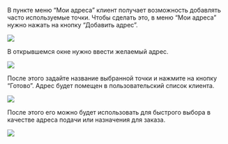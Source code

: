 В пункте меню “Мои адреса” клиент получает возможность добавлять часто используемые точки. Чтобы сделать это, в меню “Мои адреса” нужно нажать на кнопку “Добавить адрес”.

![](https://txcloud.atlassian.net/wiki/download/thumbnails/24969313/6BoKd0_IgFXCt-GU1oyXHR1MLx1uZEC8S4LD9_YKD3g9i8PdmgNiNZHwsuSg1NMchFzN8VaNU9-3lqrIbKXK3RNtic5-NOnBL4mgnRJWG7kU6w_EzU6HPTaU8f4iplO0n5ldXT3p?version=1&modificationDate=1600179385460&cacheVersion=1&api=v2&width=226&height=452)

В открывшемся окне нужно ввести желаемый адрес.

![](https://txcloud.atlassian.net/wiki/download/thumbnails/24969313/Sjmrd77bGB0nFPsy9irqhw6PyZ3YgGbZDRaOyManRi0Afq5MlSRrB61-mzXqZcA8sf5TMnDw-EHYj5AArROq4AU7U2NXxfVQY330uDUSho4Vs8JyzjpOG81DDgXEggMSrDZ-hfI9?version=1&modificationDate=1600179385743&cacheVersion=1&api=v2&width=226&height=452)

После этого задайте название выбранной точки и нажмите на кнопку “Готово”. Адрес будет помещен в пользовательский список клиента.

![](https://txcloud.atlassian.net/wiki/download/thumbnails/24969313/bRiWpcHF0PlyBLh1fqaTqKKpyuIn3I3hkaKDsMd8tQf47HbhyC-mmvMUSQohgJQvX-Efp0PtDWbj4xGFvP_CST2Ma2rN7wN0p3x77scGn5xhS0Ctvo6gVon5ht2lQ0SLIzyHCT0Z?version=1&modificationDate=1600179385908&cacheVersion=1&api=v2&width=226&height=452)

После этого его можно будет использовать для быстрого выбора в качестве адреса подачи или назначения для заказа.

![](https://txcloud.atlassian.net/wiki/download/thumbnails/24969313/qqKzuArvDSThTBJbWdbEcpNjEngE4HCC1QwgOaGoufJhP-RMzwcNPoXD3MswuwgNTXgokdWNaDLcsX-NwzYp0dRctz2y2cW-V2inlUqHWBzUCEfumePIXOxFFFHqaazNLkUSCiQD?version=1&modificationDate=1600179386213&cacheVersion=1&api=v2&width=226&height=452)
